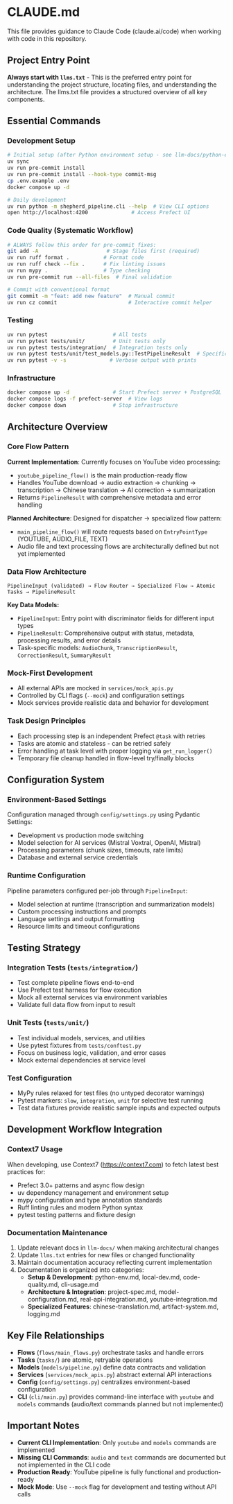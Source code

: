 # CLAUDE.md

This file provides guidance to Claude Code (claude.ai/code) when working with code in this repository.

## Project Entry Point

**Always start with `llms.txt`** - This is the preferred entry point for understanding the project structure, locating files, and understanding the architecture. The llms.txt file provides a structured overview of all key components.

## Essential Commands

### Development Setup
```bash
# Initial setup (after Python environment setup - see llm-docs/python-env.md)
uv sync
uv run pre-commit install
uv run pre-commit install --hook-type commit-msg
cp .env.example .env
docker compose up -d

# Daily development
uv run python -m shepherd_pipeline.cli --help  # View CLI options
open http://localhost:4200              # Access Prefect UI
```

### Code Quality (Systematic Workflow)
```bash
# ALWAYS follow this order for pre-commit fixes:
git add -A                      # Stage files first (required)
uv run ruff format .           # Format code
uv run ruff check --fix .      # Fix linting issues
uv run mypy .                  # Type checking
uv run pre-commit run --all-files  # Final validation

# Commit with conventional format
git commit -m "feat: add new feature"  # Manual commit
uv run cz commit                       # Interactive commit helper
```

### Testing
```bash
uv run pytest                     # All tests
uv run pytest tests/unit/         # Unit tests only
uv run pytest tests/integration/  # Integration tests only
uv run pytest tests/unit/test_models.py::TestPipelineResult  # Specific test
uv run pytest -v -s              # Verbose output with prints
```

### Infrastructure
```bash
docker compose up -d              # Start Prefect server + PostgreSQL
docker compose logs -f prefect-server  # View logs
docker compose down               # Stop infrastructure
```

## Architecture Overview

### Core Flow Pattern
**Current Implementation**: Currently focuses on YouTube video processing:
- `youtube_pipeline_flow()` is the main production-ready flow
- Handles YouTube download → audio extraction → chunking → transcription → Chinese translation → AI correction → summarization
- Returns `PipelineResult` with comprehensive metadata and error handling

**Planned Architecture**: Designed for dispatcher → specialized flow pattern:
- `main_pipeline_flow()` will route requests based on `EntryPointType` (YOUTUBE, AUDIO_FILE, TEXT)
- Audio file and text processing flows are architecturally defined but not yet implemented

### Data Flow Architecture
```
PipelineInput (validated) → Flow Router → Specialized Flow → Atomic Tasks → PipelineResult
```

**Key Data Models:**
- `PipelineInput`: Entry point with discriminator fields for different input types
- `PipelineResult`: Comprehensive output with status, metadata, processing results, and error details
- Task-specific models: `AudioChunk`, `TranscriptionResult`, `CorrectionResult`, `SummaryResult`

### Mock-First Development
- All external APIs are mocked in `services/mock_apis.py`
- Controlled by CLI flags (`--mock`) and configuration settings
- Mock services provide realistic data and behavior for development

### Task Design Principles
- Each processing step is an independent Prefect `@task` with retries
- Tasks are atomic and stateless - can be retried safely
- Error handling at task level with proper logging via `get_run_logger()`
- Temporary file cleanup handled in flow-level try/finally blocks

## Configuration System

### Environment-Based Settings
Configuration managed through `config/settings.py` using Pydantic Settings:
- Development vs production mode switching
- Model selection for AI services (Mistral Voxtral, OpenAI, Mistral)
- Processing parameters (chunk sizes, timeouts, rate limits)
- Database and external service credentials

### Runtime Configuration
Pipeline parameters configured per-job through `PipelineInput`:
- Model selection at runtime (transcription and summarization models)
- Custom processing instructions and prompts
- Language settings and output formatting
- Resource limits and timeout configurations

## Testing Strategy

### Integration Tests (`tests/integration/`)
- Test complete pipeline flows end-to-end
- Use Prefect test harness for flow execution
- Mock all external services via environment variables
- Validate full data flow from input to result

### Unit Tests (`tests/unit/`)
- Test individual models, services, and utilities
- Use pytest fixtures from `tests/conftest.py`
- Focus on business logic, validation, and error cases
- Mock external dependencies at service level

### Test Configuration
- MyPy rules relaxed for test files (no untyped decorator warnings)
- Pytest markers: `slow`, `integration`, `unit` for selective test running
- Test data fixtures provide realistic sample inputs and expected outputs

## Development Workflow Integration

### Context7 Usage
When developing, use Context7 (https://context7.com) to fetch latest best practices for:
- Prefect 3.0+ patterns and async flow design
- uv dependency management and environment setup
- mypy configuration and type annotation standards
- Ruff linting rules and modern Python syntax
- pytest testing patterns and fixture design

### Documentation Maintenance
1. Update relevant docs in `llm-docs/` when making architectural changes
2. Update `llms.txt` entries for new files or changed functionality
3. Maintain documentation accuracy reflecting current implementation
4. Documentation is organized into categories:
   - **Setup & Development**: python-env.md, local-dev.md, code-quality.md, cli-usage.md
   - **Architecture & Integration**: project-spec.md, model-configuration.md, real-api-integration.md, youtube-integration.md
   - **Specialized Features**: chinese-translation.md, artifact-system.md, logging.md

## Key File Relationships

- **Flows** (`flows/main_flows.py`) orchestrate tasks and handle errors
- **Tasks** (`tasks/`) are atomic, retryable operations
- **Models** (`models/pipeline.py`) define data contracts and validation
- **Services** (`services/mock_apis.py`) abstract external API interactions
- **Config** (`config/settings.py`) centralizes environment-based configuration
- **CLI** (`cli/main.py`) provides command-line interface with `youtube` and `models` commands (audio/text commands planned but not implemented)

## Important Notes

- **Current CLI Implementation**: Only `youtube` and `models` commands are implemented
- **Missing CLI Commands**: `audio` and `text` commands are documented but not implemented in the CLI code
- **Production Ready**: YouTube pipeline is fully functional and production-ready
- **Mock Mode**: Use `--mock` flag for development and testing without API calls
